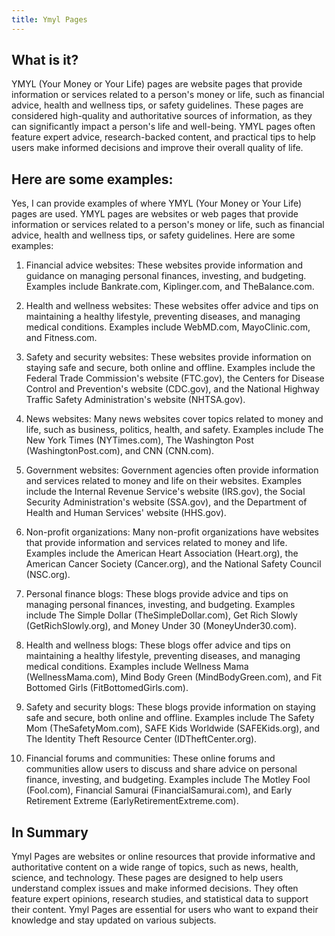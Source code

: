 ```yaml
---
title: Ymyl Pages
---
```




## What is it?

YMYL (Your Money or Your Life) pages are website pages that provide information or services related to a person's money or life, such as financial advice, health and wellness tips, or safety guidelines. These pages are considered high-quality and authoritative sources of information, as they can significantly impact a person's life and well-being. YMYL pages often feature expert advice, research-backed content, and practical tips to help users make informed decisions and improve their overall quality of life.

## Here are some examples:

Yes, I can provide examples of where YMYL (Your Money or Your Life) pages are used. YMYL pages are websites or web pages that provide information or services related to a person's money or life, such as financial advice, health and wellness tips, or safety guidelines. Here are some examples:

1. Financial advice websites: These websites provide information and guidance on managing personal finances, investing, and budgeting. Examples include Bankrate.com, Kiplinger.com, and TheBalance.com.

2. Health and wellness websites: These websites offer advice and tips on maintaining a healthy lifestyle, preventing diseases, and managing medical conditions. Examples include WebMD.com, MayoClinic.com, and Fitness.com.

3. Safety and security websites: These websites provide information on staying safe and secure, both online and offline. Examples include the Federal Trade Commission's website (FTC.gov), the Centers for Disease Control and Prevention's website (CDC.gov), and the National Highway Traffic Safety Administration's website (NHTSA.gov).

4. News websites: Many news websites cover topics related to money and life, such as business, politics, health, and safety. Examples include The New York Times (NYTimes.com), The Washington Post (WashingtonPost.com), and CNN (CNN.com).

5. Government websites: Government agencies often provide information and services related to money and life on their websites. Examples include the Internal Revenue Service's website (IRS.gov), the Social Security Administration's website (SSA.gov), and the Department of Health and Human Services' website (HHS.gov).

6. Non-profit organizations: Many non-profit organizations have websites that provide information and services related to money and life. Examples include the American Heart Association (Heart.org), the American Cancer Society (Cancer.org), and the National Safety Council (NSC.org).

7. Personal finance blogs: These blogs provide advice and tips on managing personal finances, investing, and budgeting. Examples include The Simple Dollar (TheSimpleDollar.com), Get Rich Slowly (GetRichSlowly.org), and Money Under 30 (MoneyUnder30.com).

8. Health and wellness blogs: These blogs offer advice and tips on maintaining a healthy lifestyle, preventing diseases, and managing medical conditions. Examples include Wellness Mama (WellnessMama.com), Mind Body Green (MindBodyGreen.com), and Fit Bottomed Girls (FitBottomedGirls.com).

9. Safety and security blogs: These blogs provide information on staying safe and secure, both online and offline. Examples include The Safety Mom (TheSafetyMom.com), SAFE Kids Worldwide (SAFEKids.org), and The Identity Theft Resource Center (IDTheftCenter.org).

10. Financial forums and communities: These online forums and communities allow users to discuss and share advice on personal finance, investing, and budgeting. Examples include The Motley Fool (Fool.com), Financial Samurai (FinancialSamurai.com), and Early Retirement Extreme (EarlyRetirementExtreme.com).

## In Summary

Ymyl Pages are websites or online resources that provide informative and authoritative content on a wide range of topics, such as news, health, science, and technology. These pages are designed to help users understand complex issues and make informed decisions. They often feature expert opinions, research studies, and statistical data to support their content. Ymyl Pages are essential for users who want to expand their knowledge and stay updated on various subjects.
